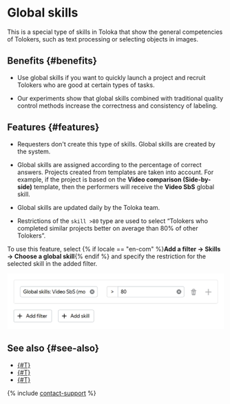 # Global skills

This is a special type of skills in Toloka that show the general competencies of Tolokers, such as text processing or selecting objects in images.

## Benefits {#benefits}

- Use global skills if you want to quickly launch a project and recruit Tolokers who are good at certain types of tasks.

- Our experiments show that global skills combined with traditional quality control methods increase the correctness and consistency of labeling.

## Features {#features}

- Requesters don't create this type of skills. Global skills are created by the system.

- Global skills are assigned according to the percentage of correct answers. Projects created from templates are taken into account. For example, if the project is based on the **Video comparison (Side-by-side)** template, then the performers will receive the **Video SbS** global skill.

- Global skills are updated daily by the Toloka team.

- Restrictions of the `skill >80` type are used to select “Tolokers who completed similar projects better on average than 80% of other Tolokers”.

To use this feature, select {% if locale == "en-com" %}**Add a filter → Skills → Choose a global skill**{% endif %} and specify the restriction for the selected skill in the added filter.

![](../_images/cross-project-skills/cross-project-skills.png)

## See also {#see-also}

- [{#T}](nav-create.md)
- [{#T}](nav-edit.md)
- [{#T}](nav-delete.md)

{% include [contact-support](../_includes/contact-support.md) %}